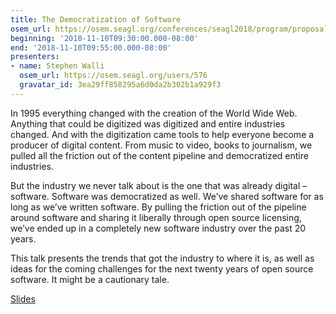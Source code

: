 ```yaml
---
title: The Democratization of Software
osem_url: https://osem.seagl.org/conferences/seagl2018/program/proposals/582
beginning: '2018-11-10T09:30:00.000-08:00'
end: '2018-11-10T09:55:00.000-08:00'
presenters:
- name: Stephen Walli
  osem_url: https://osem.seagl.org/users/576
  gravatar_id: 3ea29ff858295a6d0da2b302b1a929f3
---
```


In 1995 everything changed with the creation of the World Wide Web. Anything that could be digitized was digitized and entire industries changed. And with the digitization came tools to help everyone become a producer of digital content. From music to video, books to journalism, we pulled all the friction out of the content pipeline and democratized entire industries.

But the industry we never talk about is the one that was already digital – software. Software was democratized as well. We’ve shared software for as long as we’ve written software. By pulling the friction out of the pipeline around software and sharing it liberally through open source licensing, we’ve ended up in a completely new software industry over the past 20 years.

This talk presents the trends that got the industry to where it is, as well as ideas for the coming challenges for the next twenty years of open source software. It might be a cautionary tale.

[Slides](https://www.slideshare.net/stephenrwalli/the-democratization-of-software-seagl-2018)
